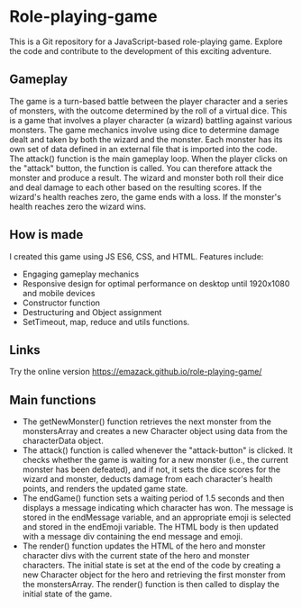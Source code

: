 # Role-playing-game
This is a Git repository for a JavaScript-based role-playing game. Explore the code and contribute to the development of this exciting adventure.

## Gameplay
The game is a turn-based battle between the player character and a series of monsters, with the outcome determined by the roll of a virtual dice.
This is a game that involves a player character (a wizard) battling against various monsters. The game mechanics involve using dice to determine damage dealt and taken by both the wizard and the monster. Each monster has its own set of data defined in an external file that is imported into the code.
The attack() function is the main gameplay loop. When the player clicks on the "attack" button, the function is called. You can therefore attack the monster and produce a result. The wizard and monster both roll their dice and deal damage to each other based on the resulting scores. If the wizard's health reaches zero, the game ends with a loss. If the monster's health reaches zero the wizard wins.
## How is made
I created this game using JS ES6, CSS, and HTML. Features include:

- Engaging gameplay mechanics
- Responsive design for optimal performance on desktop until 1920x1080 and mobile devices 
- Constructor function
- Destructuring and Object assignment
- SetTimeout, map, reduce and utils functions.
## Links
Try the online version
https://emazack.github.io/role-playing-game/
## Main functions
- The getNewMonster() function retrieves the next monster from the monstersArray and creates a new Character object using data from the characterData object.
- The attack() function is called whenever the "attack-button" is clicked. It checks whether the game is waiting for a new monster (i.e., the current monster has been defeated), and if not, it sets the dice scores for the wizard and monster, deducts damage from each character's health points, and renders the updated game state.
- The endGame() function sets a waiting period of 1.5 seconds and then displays a message indicating which character has won. The message is stored in the endMessage variable, and an appropriate emoji is selected and stored in the endEmoji variable. The HTML body is then updated with a message div containing the end message and emoji.
- The render() function updates the HTML of the hero and monster character divs with the current state of the hero and monster characters. The initial state is set at the end of the code by creating a new Character object for the hero and retrieving the first monster from the monstersArray. The render() function is then called to display the initial state of the game.

